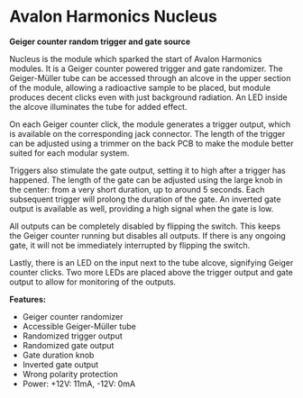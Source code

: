 # Avalon Harmonics Nucleus

**Geiger counter random trigger and gate source**

Nucleus is the module which sparked the start of Avalon Harmonics modules. It is a Geiger counter powered trigger and gate randomizer. The Geiger-Müller tube can be accessed through an alcove in the upper section of the module, allowing a radioactive sample to be placed, but module produces decent clicks even with just background radiation. An LED inside the alcove illuminates the tube for added effect.

On each Geiger counter click, the module generates a trigger output, which is available on the corresponding jack connector. The length of the trigger can be adjusted using a trimmer on the back PCB to make the module better suited for each modular system.

Triggers also stimulate the gate output, setting it to high after a trigger has happened. The length of the gate can be adjusted using the large knob in the center: from a very short duration, up to around 5 seconds. Each subsequent trigger will prolong the duration of the gate. An inverted gate output is available as well, providing a high signal when the gate is low.

All outputs can be completely disabled by flipping the switch. This keeps the Geiger counter running but disables all outputs. If there is any ongoing gate, it will not be immediately interrupted by flipping the switch.

Lastly, there is an LED on the input next to the tube alcove, signifying Geiger counter clicks. Two more LEDs are placed above the trigger output and gate output to allow for monitoring of the outputs.

**Features:**

* Geiger counter randomizer
* Accessible Geiger-Müller tube
* Randomized trigger output
* Randomized gate output
* Gate duration knob
* Inverted gate output
* Wrong polarity protection
* Power: +12V: 11mA, -12V: 0mA